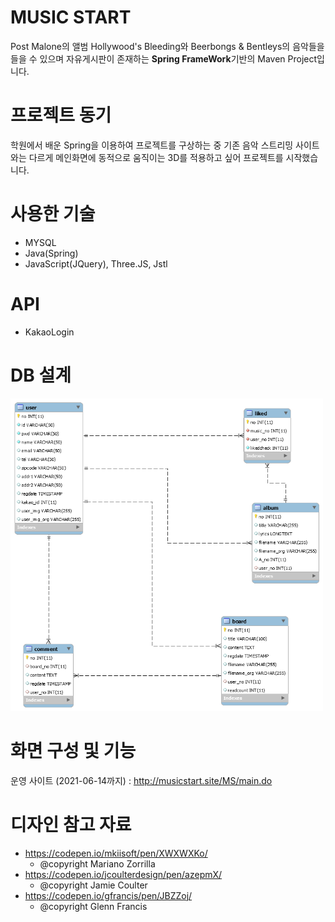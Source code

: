 # MUSIC START
  Post Malone의 앨범 Hollywood's Bleeding와 Beerbongs & Bentleys의 음악들을 들을 수 있으며 자유게시판이 존재하는 **Spring FrameWork**기반의 Maven Project입니다.
 
 
# 프로젝트 동기
  학원에서 배운 Spring을 이용하여 프로젝트를 구상하는 중 기존 음악 스트리밍 사이트와는 다르게 메인화면에 동적으로 움직이는 3D를 적용하고 싶어 프로젝트를 시작했습니다.
  
# 사용한 기술
* MYSQL
* Java(Spring)
* JavaScript(JQuery), Three.JS, Jstl
# API
* KakaoLogin
 # DB 설계
 <img src="/pp.png" width="500px" height="500px" title="MS DB ERD" alt="MS DB ERD"></img>
 
 # 화면 구성 및 기능
 운영 사이트 (2021-06-14까지) : <http://musicstart.site/MS/main.do>
 
 # 디자인 참고 자료
 * <https://codepen.io/mkiisoft/pen/XWXWXKo/>
    - @copyright Mariano Zorrilla
 * <https://codepen.io/jcoulterdesign/pen/azepmX/>
    - @copyright Jamie Coulter
 * <https://codepen.io/gfrancis/pen/JBZZoj/>
    - @copyright Glenn Francis
 
 
 
 
 

  
